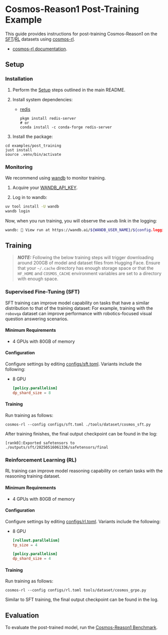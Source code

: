 # Cosmos-Reason1 Post-Training Example

This guide provides instructions for post-training Cosmos-Reason1 on the [SFT](https://huggingface.co/datasets/nvidia/Cosmos-Reason1-SFT-Dataset)/[RL](https://huggingface.co/datasets/nvidia/Cosmos-Reason1-RL-Dataset) datasets using [cosmos-rl](https://github.com/nvidia-cosmos/cosmos-rl).

- [cosmos-rl documentation](https://nvidia-cosmos.github.io/cosmos-rl/).

## Setup

### Installation

1. Perform the [Setup](../../README.md#setup) steps outlined in the main README.

2. Install system dependencies:

   - [redis](https://redis.io/docs/latest/operate/oss_and_stack/install/archive/install-redis/)

     ```shell
     pkgm install redis-server
     # or
     conda install -c conda-forge redis-server
     ```

3. Install the package:

```shell
cd examples/post_training
just install
source .venv/bin/activate
```

### Monitoring

We recommend using [wandb](https://wandb.ai/) to monitor training.

1. Acquire your [WANDB_API_KEY](https://wandb.ai/authorize).

2. Log in to wandb:

  ```bash
  uv tool install -U wandb
  wandb login
  ```

Now, when you run training, you will observe the `wandb` link in the logging:

```bash
wandb: 🚀 View run at https://wandb.ai/${WANDB_USER_NAME}/${config.logging.project_name}/runs/20250515101157
```

## Training

> **_NOTE:_** Following the below training steps will trigger downloading around 200GB of model and dataset files from Hugging Face. Ensure that your `~/.cache` directory has enough storage space or that the `HF_HOME` and `COSMOS_CACHE` environment variables are set to a directory with enough space.

### Supervised Fine-Tuning (SFT)

SFT training can improve model capability on tasks that have a similar distribution to that of the training dataset: For example, training with the `robovqa` dataset can improve performance with robotics-focused visual question answering scenarios.

#### Minimum Requirements

- 4 GPUs with 80GB of memory

#### Configuration

Configure settings by editing [configs/sft.toml](configs/sft.toml). Variants include the following:

- 8 GPU

  ```toml
  [policy.parallelism]
  dp_shard_size = 8
  ```

#### Training

Run training as follows:

```shell
cosmos-rl --config configs/sft.toml ./tools/dataset/cosmos_sft.py
```

After training finishes, the final output checkpoint can be found in the log:

```log
[rank0]:Exported safetensors to ./outputs/sft/20250516061336/safetensors/final
```

### Reinforcement Learning (RL)

RL training can improve model reasoning capability on certain tasks with the reasoning training dataset.

#### Minimum Requirements

- 4 GPUs with 80GB of memory

#### Configuration

Configure settings by editing [configs/rl.toml](configs/rl.toml). Variants include the following:

- 8 GPU

  ```toml
  [rollout.parallelism]
  tp_size = 4

  [policy.parallelism]
  dp_shard_size = 4
  ```

#### Training

Run training as follows:

```shell
cosmos-rl --config configs/rl.toml tools/dataset/cosmos_grpo.py
```

Similar to SFT training, the final output checkpoint can be found in the log.

## Evaluation

To evaluate the post-trained model, run the [Cosmos-Reason1 Benchmark](../benchmark/README.md).
